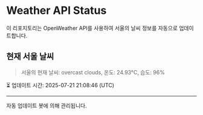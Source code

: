
# Weather API Status

이 리포지토리는 OpenWeather API를 사용하여 서울의 날씨 정보를 자동으로 업데이트합니다.

## 현재 서울 날씨
> 서울의 현재 날씨: overcast clouds, 온도: 24.93°C, 습도: 96%

⏳ 업데이트 시간: 2025-07-21 21:08:46 (UTC)

---
자동 업데이트 봇에 의해 관리됩니다.
